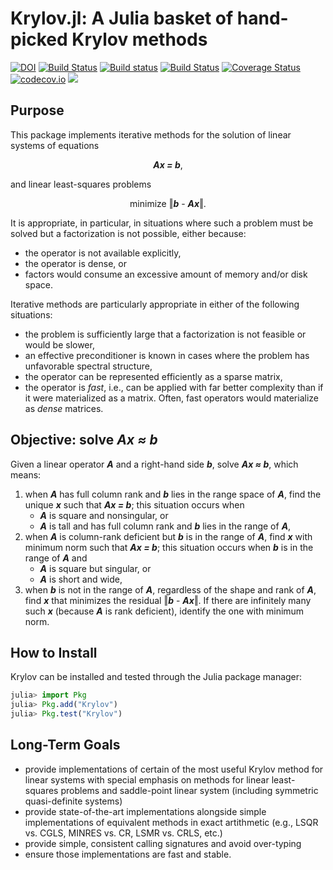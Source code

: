 # Krylov.jl: A Julia basket of hand-picked Krylov methods

[![DOI](https://zenodo.org/badge/31977760.svg)](https://zenodo.org/badge/latestdoi/31977760)
[![Build Status](https://travis-ci.org/JuliaSmoothOptimizers/Krylov.jl.svg?branch=master)](https://travis-ci.org/JuliaSmoothOptimizers/Krylov.jl)
[![Build status](https://ci.appveyor.com/api/projects/status/3xt558lune9f5r2v?svg=true)](https://ci.appveyor.com/project/dpo/krylov-jl)
[![Build Status](https://api.cirrus-ci.com/github/JuliaSmoothOptimizers/Krylov.jl.svg)](https://cirrus-ci.com/github/JuliaSmoothOptimizers/Krylov.jl)
[![Coverage Status](https://coveralls.io/repos/github/JuliaSmoothOptimizers/Krylov.jl/badge.svg?branch=master)](https://coveralls.io/github/JuliaSmoothOptimizers/Krylov.jl?branch=master)
[![codecov.io](https://codecov.io/github/JuliaSmoothOptimizers/Krylov.jl/coverage.svg?branch=master)](https://codecov.io/github/JuliaSmoothOptimizers/Krylov.jl?branch=master)
[![](https://img.shields.io/badge/docs-dev-blue.svg)](https://JuliaSmoothOptimizers.github.io/Krylov.jl/dev)

## Purpose

This package implements iterative methods for the solution of linear systems of equations
<p align="center">
  <b><i>Ax = b</i></b>,
</p>
and linear least-squares problems
<p align="center">
  minimize ‖<b><i>b</i></b> - <b><i>Ax</i></b>‖.
</p>

It is appropriate, in particular, in situations where such a problem must be solved but a factorization is not possible, either because:
* the operator is not available explicitly,
* the operator is dense, or
* factors would consume an excessive amount of memory and/or disk space.

Iterative methods are particularly appropriate in either of the following situations:
* the problem is sufficiently large that a factorization is not feasible or would be slower,
* an effective preconditioner is known in cases where the problem has unfavorable spectral structure,
* the operator can be represented efficiently as a sparse matrix,
* the operator is *fast*, i.e., can be applied with far better complexity than if it were materialized as a matrix. Often, fast operators would materialize as *dense* matrices.

## Objective: solve *Ax ≈ b*

Given a linear operator **_A_** and a right-hand side **_b_**, solve **_Ax ≈ b_**, which means:

1. when **_A_** has full column rank and **_b_** lies in the range space of **_A_**, find the unique **_x_** such that **_Ax = b_**; this situation occurs when
   * **_A_** is square and nonsingular, or
   * **_A_** is tall and has full column rank and **_b_** lies in the range of **_A_**,
2. when **_A_** is column-rank deficient but **_b_** is in the range of **_A_**, find **_x_** with minimum norm such that **_Ax = b_**; this situation occurs when **_b_** is in the range of **_A_** and
   * **_A_** is square but singular, or
   * **_A_** is short and wide,
3. when **_b_** is not in the range of **_A_**, regardless of the shape and rank of **_A_**, find **_x_** that minimizes the residual ‖**_b_** - **_Ax_**‖. If there are infinitely many such **_x_** (because **_A_** is rank deficient), identify the one with minimum norm.

## How to Install

Krylov can be installed and tested through the Julia package manager:

```julia
julia> import Pkg
julia> Pkg.add("Krylov")
julia> Pkg.test("Krylov")
```

## Long-Term Goals

* provide implementations of certain of the most useful Krylov method for
  linear systems with special emphasis on methods for linear least-squares
  problems and saddle-point linear system (including symmetric quasi-definite
  systems)
* provide state-of-the-art implementations alongside simple implementations of
  equivalent methods in exact artithmetic (e.g., LSQR vs. CGLS, MINRES vs. CR,
  LSMR vs. CRLS, etc.)
* provide simple, consistent calling signatures and avoid over-typing
* ensure those implementations are fast and stable.
